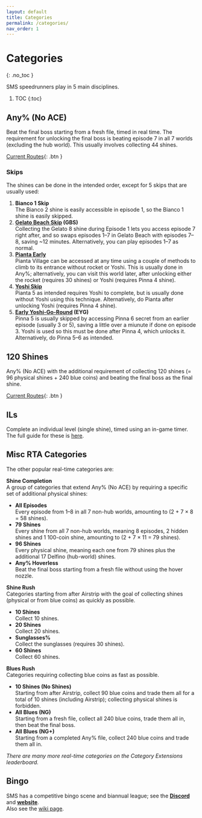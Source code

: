 ```yaml
---
layout: default
title: Categories
permalink: /categories/
nav_order: 1
---
```


# Categories
{: .no_toc }

SMS speedrunners play in 5 main disciplines.

1. TOC
{:toc}

## Any% (No ACE)

Beat the final boss starting from a fresh file, timed in real time. The requirement for unlocking the final boss is beating episode 7 in all 7 worlds (excluding the hub world). This usually involves collecting 44 shines.

[Current Routes](/sms-guide/routes/#any-no-ace){: .btn }  

### Skips
The shines can be done in the intended order, except for 5 skips that are usually used:
1. **Bianco 1 Skip**  
The Bianco 2 shine is easily accessible in episode 1, so the Bianco 1 shine is easily skipped.
2. **[Gelato Beach Skip](/sms-guide/techniques/maneuvers/gbs/) (GBS)**  
Collecting the Gelato 8 shine during Episode 1 lets you access episode 7 right after, and so swaps episodes 1–7 in Gelato Beach with episodes 7–8, saving ~12 minutes. Alternatively, you can play episodes 1–7 as normal.
3. **[Pianta Early](/sms-guide/techniques/maneuvers/piantaearly/)**  
Pianta Village can be accessed at any time using a couple of methods to climb to its entrance without rocket or Yoshi. This is usually done in Any%; alternatively, you can visit this world later, after unlocking either the rocket (requires 30 shines) or Yoshi (requires Pinna 4 shine).
4. **[Yoshi Skip](/sms-guide/techniques/maneuvers/yoshiskip/)**  
Pianta 5 as intended requires Yoshi to complete, but is usually done without Yoshi using this technique. Alternatively, do Pianta after unlocking Yoshi (requires Pinna 4 shine).
5. **[Early Yoshi-Go-Round](/sms-guide/techniques/maneuvers/eyg/) (EYG)**  
Pinna 5 is usually skipped by accessing Pinna 6 secret from an earlier episode (usually 3 or 5), saving a little over a miunute if done on episode 3. Yoshi is used so this must be done after Pinna 4, which unlocks it. Alternatively, do Pinna 5–6 as intended.

## 120 Shines
Any% (No ACE) with the additional requirement of collecting 120 shines (= 96 physical shines + 240 blue coins) and beating the final boss as the final shine.

[Current Routes](/sms-guide/routes/#120-shines){: .btn }  

## ILs
Complete an individual level (single shine), timed using an in-game timer. The full guide for these is [here](/sms-guide/il/).

## Misc RTA Categories
The other popular real-time categories are:

**Shine Completion**  
A group of categories that extend Any% (No ACE) by requiring a specific set of additional physical shines:
* **All Episodes**  
Every episode from 1–8 in all 7 non-hub worlds, amounting to (2 + 7 × 8 = 58 shines).
* **79 Shines**  
Every shine from all 7 non-hub worlds, meaning 8 episodes, 2 hidden shines and 1 100-coin shine, amounting to (2 + 7 × 11 = 79 shines).
* **96 Shines**  
Every physical shine, meaning each one from 79 shines plus the additional 17 Delfino (hub-world) shines.
* **Any% Hoverless**  
Beat the final boss starting from a fresh file without using the hover nozzle.

**Shine Rush**  
Categories starting from after Airstrip with the goal of collecting shines (physical or from blue coins) as quickly as possible.
* **10 Shines**  
Collect 10 shines.
* **20 Shines**  
Collect 20 shines.
* **Sunglasses%**  
Collect the sunglasses (requires 30 shines).
* **60 Shines**  
Collect 60 shines.

**Blues Rush**  
Categories requiring collecting blue coins as fast as possible.
* **10 Shines (No Shines)**  
Starting from after Airstrip, collect 90 blue coins and trade them all for a total of 10 shines (including Airstrip); collecting physical shines is forbidden.
* **All Blues (NG)**  
Starting from a fresh file, collect all 240 blue coins, trade them all in, then beat the final boss.
* **All Blues (NG+)**  
Starting from a completed Any% file, collect 240 blue coins and trade them all in.

*There are many more real-time categories on the Category Extensions leaderboard.*

## Bingo
SMS has a competitive bingo scene and biannual league; see the [**Discord**](https://sms.bingo/discord) and [**website**](https://sms.bingo).  
Also see the [wiki page](/sms-guide/bingo/).
